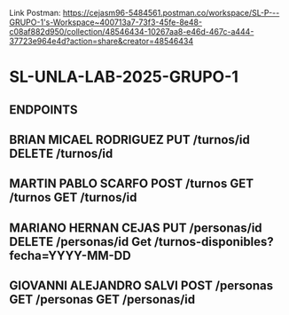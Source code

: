 Link Postman: https://cejasm96-5484561.postman.co/workspace/SL-P---GRUPO-1's-Workspace~400713a7-73f3-45fe-8e48-c08af882d950/collection/48546434-10267aa8-e46d-467c-a444-37723e964e4d?action=share&creator=48546434

# SL-UNLA-LAB-2025-GRUPO-1


ENDPOINTS
----------------------------------
BRIAN MICAEL RODRIGUEZ
PUT /turnos/id
DELETE /turnos/id
----------------------------------
MARTIN PABLO SCARFO
POST /turnos
GET /turnos
GET /turnos/id
----------------------------------
MARIANO HERNAN CEJAS
PUT /personas/id
DELETE /personas/id
Get /turnos-disponibles?fecha=YYYY-MM-DD
----------------------------------
GIOVANNI ALEJANDRO SALVI
POST /personas
GET /personas
GET /personas/id
----------------------------------

